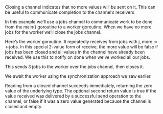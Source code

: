 Closing a channel indicates that no more values will be sent on it. This can be useful to communicate completion to the channel’s receivers.

In this example we’ll use a jobs channel to communicate work to be done from the main() goroutine to a worker goroutine. When we have no more jobs for the worker we’ll close the jobs channel.

Here’s the worker goroutine. It repeatedly receives from jobs with j, more := <-jobs. In this special 2-value form of receive, the more value will be false if jobs has been closed and all values in the channel have already been received. We use this to notify on done when we’ve worked all our jobs.

This sends 3 jobs to the worker over the jobs channel, then closes it.

We await the worker using the synchronization approach we saw earlier.

Reading from a closed channel succeeds immediately, returning the zero value of the underlying type. The optional second return value is true if the value received was delivered by a successful send operation to the channel, or false if it was a zero value generated because the channel is closed and empty.